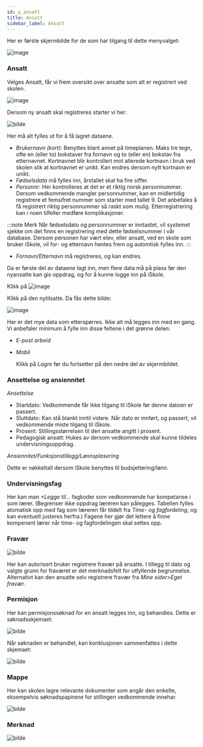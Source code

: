 ```yaml
---
id: p_ansatt
title: Ansatt
sidebar_label: Ansatt
---
```

Her er første skjermbilde for de som har tilgang til dette menyvalget:

![image](https://github.com/user-attachments/assets/0f84cf29-2db9-458a-878d-9fb48eb5289a)

### Ansatt

Velges Ansatt, får vi frem oversikt over ansatte som alt er registrert ved skolen. 

![image](https://github.com/user-attachments/assets/222d614f-2ff1-451d-ad3b-c4b0f19b48c9)

Dersom ny ansatt skal registreres starter vi her:

![bilde](https://github.com/user-attachments/assets/74e1cacd-ff51-4d96-b7dc-07563555298e)

Her må alt fylles ut for å få lagret dataene.
- _Brukernavn (kort)_: Benyttes blant annet på timeplanen. Maks tre tegn, ofte en (eller to) bokstaver fra fornavn og to (eller en) bokstav fra etternavnet. Kortnavnet blir kontrollert mot allerede kortnavn i bruk ved skolen slik at kortnavnet er unikt. Kan endres dersom nytt kortnavn er unikt.
- _Fødselsdata_ må fylles inn, årstallet skal ha fire siffer.
- _Personnr_: Her kontrolleres at det er et riktig norsk personnummer. Dersom vedkommende mangler personnummer, kan en midlertidig registrere et femsifret nummer som starter med tallet 9. Det anbefales å få registrert riktig personnummer så raskt som mulig. Etterregistrering kan i noen tilfeller medføre komplikasjoner.

:::note Merk
Når fødselsdato og personnummer er inntastet, vil systemet sjekke om det finns en registrering med dette fødselsnummer i vår database. Dersom personen har vært elev, eller ansatt, ved en skole som bruker iSkole, vil for- og etternavn hentes frem og automtisk fylles inn. 
:::
 
- _Fornavn/Etternavn_ må registreres, og kan endres.

Da er første del av dataene lagt inn, men flere data må på plass før den nyansatte kan gis oppdrag, og for å kunne logge inn på iSkole.

Klikk på ![image](https://github.com/user-attachments/assets/7dae50c6-0c7b-4133-a0f1-5251518ad852)

Klikk på den nytilsatte. Da fås dette bilde:

![image](https://github.com/user-attachments/assets/394cfa0f-081d-4c98-8f72-d1fbcebfc272)

Her er det mye data som etterspørres. Ikke alt må legges inn med en gang. Vi anbefaler minimum å fylle inn disse feltene i det grønne delen:
- _E-post arbeid_
- _Mobil_

  Klikk på _Lagre_ før du fortsetter på den nedre del av skjermbildet.

### Ansettelse og ansiennitet

_Ansettelse_
- Startdato: Vedkommende får ikke tilgang til iSkole før denne datoen er passert.
- Sluttdato: Kan stå blankt inntil videre. Når dato er innført, og passert, vil vedkommende miste tilgang til iSkole.
- Prosent: Stillingsstørrelsen til den ansatte angitt i prosent.
- Pedagogisk ansatt: Hukes av dersom vedkommende skal kunne tildeles undervisningsoppdrag.

_Ansiennitet/Funksjonstillegg/Lønnsplasering_

Dette er nøkkeltall dersom iSkole benyttes til budsjettering/lønn.

### Undervisningsfag

Her kan man _+Legge til..._ fagkoder som vedkommende har kompetanse i som lærer. (Begrenser ikke oppdrag læreren kan pålegges. Tabellen fylles atomatisk opp med fag som læreren får tildelt fra _Time- og fagfordeling_, og kan eventuelt justeres herfra.) Fagene her gjør det lettere å finne kompenent lærer når time- og fagfordelingen skal settes opp.

### Fravær

![bilde](https://github.com/user-attachments/assets/4e716a19-1c6f-4716-af5f-d4d4b6838682)

Her kan autorisert bruker registrere fravær på ansatte.  I tillegg til dato og valgte grunn for fraværet er det merknadsfelt for utfyllende begrunnelse. Alternativt kan den ansatte selv registrere fravær fra _Mine sider>Eget fravær_.

### Permisjon

Her kan permisjonssøknad for en ansatt legges inn, og behandles. Dette er søknadsskjemaet:

![bilde](https://github.com/user-attachments/assets/702fc3d5-94b0-401e-8a96-f49b54c00fa6)

Når søknaden er behandlet, kan konklusjonen sammenfattes i dette skjemaet:

![bilde](https://github.com/user-attachments/assets/9a64adaa-69c3-4e0f-b86a-fb82e5a38431)

### Mappe

Her kan skolen lagre relevante dokumenter som angår den enkelte, eksempelvis søknadspapirene for stillingen vedkommende innehar.

![bilde](https://github.com/user-attachments/assets/33f4dd25-8bdc-40ed-9565-7e1fa91e8055)

### Merknad

![bilde](https://github.com/user-attachments/assets/67cb4655-bdbb-412f-b3f0-ee176d43cf72)








